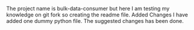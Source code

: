 The project name is bulk-data-consumer
but here I am testing my knowledge on git fork
so creating the readme file.
Added Changes
I have added one dummy python file.
The suggested changes has been done.
